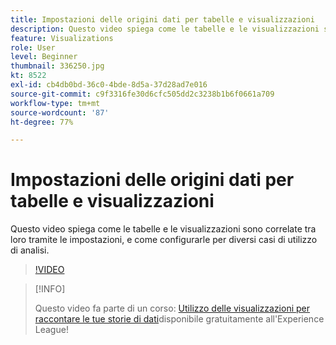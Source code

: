 ```yaml
---
title: Impostazioni delle origini dati per tabelle e visualizzazioni
description: Questo video spiega come le tabelle e le visualizzazioni sono correlate tra loro tramite le impostazioni, e come configurarle per diversi casi di utilizzo di analisi.
feature: Visualizations
role: User
level: Beginner
thumbnail: 336250.jpg
kt: 8522
exl-id: cb4db0bd-36c0-4bde-8d5a-37d28ad7e016
source-git-commit: c9f3316fe30d6cfc505dd2c3238b1b6f0661a709
workflow-type: tm+mt
source-wordcount: '87'
ht-degree: 77%

---
```


# Impostazioni delle origini dati per tabelle e visualizzazioni

Questo video spiega come le tabelle e le visualizzazioni sono correlate tra loro tramite le impostazioni, e come configurarle per diversi casi di utilizzo di analisi.

>[!VIDEO](https://video.tv.adobe.com/v/336250/?quality=12&learn=on)

>[!INFO]
>
> Questo video fa parte di un corso: [Utilizzo delle visualizzazioni per raccontare le tue storie di dati](https://experienceleague.adobe.com/?recommended=Analytics-U-1-2021.1.visualizations&amp;lang=it)disponibile gratuitamente all&#39;Experience League!
